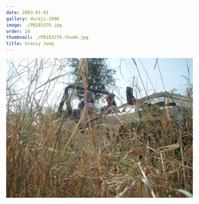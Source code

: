 ```yaml
---
date: 2003-01-01
gallery: dureji-2006
image: ./PB183376.jpg
order: 24
thumbnail: ./PB183376-thumb.jpg
title: Grassy Jeep
---
```


![Grassy Jeep](./PB183376.jpg)